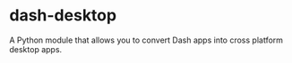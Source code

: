 # dash-desktop
A Python module that allows you to convert Dash apps into cross platform desktop apps.
